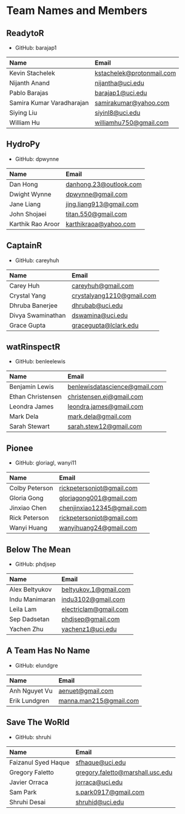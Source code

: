 # Team Names and Members

## ReadytoR

* GitHub: barajap1

| Name | Email |
| :--  | :--   |
| Kevin Stachelek | kstachelek@protonmail.com |
| Nijanth Anand | nijantha@uci.edu |
| Pablo Barajas | barajap1@uci.edu |
| Samira Kumar Varadharajan | samirakumar@yahoo.com |
| Siying Liu | siyinl8@uci.edu |
| William Hu | williamhu750@gmail.com |

## HydroPy

* GitHub: dpwynne

| Name | Email |
| :--  | :--   |
| Dan Hong | danhong.23@outlook.com |
| Dwight Wynne | dpwynne@gmail.com |
| Jane Liang | jing.liang913@gmail.com |
| John Shojaei | titan.550@gmail.com |
| Karthik Rao Aroor | karthikraoa@yahoo.com |

## CaptainR

* GitHub: careyhuh

| Name | Email |
| :--  | :--   |
| Carey Huh | careyhuh@gmail.com |
| Crystal Yang | crystalyang1210@gmail.com |
| Dhruba Banerjee | dhrubab@uci.edu |
| Divya Swaminathan | dswamina@uci.edu |
| Grace Gupta | gracegupta@lclark.edu | 

## watRinspectR

* GitHub: benleelewis

| Name | Email |
| :--  | :--   |
| Benjamin Lewis | benlewisdatascience@gmail.com | 
| Ethan Christensen | christensen.ej@gmail.com |
| Leondra James | leondra.james@gmail.com |
| Mark Dela | mark.dela@gmail.com |
| Sarah Stewart | sarah.stew12@gmail.com |

## Pionee

* GitHub: gloriagl, wanyi11

| Name | Email |
| :--  | :--   |
| Colby Peterson | rickpetersoniot@gmail.com |
| Gloria Gong | gloriagong001@gmail.com |
| Jinxiao Chen | chenjinxiao12345@gmail.com |
| Rick Peterson | rickpetersoniot@gmail.com |
| Wanyi Huang | wanyihuang24@gmail.com |

## Below The Mean

* GitHub: phdjsep

| Name | Email |
| :--  | :--   |
| Alex Beltyukov | beltyukov.1@gmail.com |
| Indu Manimaran | indu3102@gmail.com |
| Leila Lam | electriclam@gmail.com |
| Sep Dadsetan | phdjsep@gmail.com |
| Yachen Zhu | yachenz1@uci.edu |

## A Team Has No Name

* GitHub: elundgre

| Name | Email |
| :--  | :--   |
| Anh Nguyet Vu | aenuet@gmail.com |
| Erik Lundgren | manna.man215@gmail.com |

## Save The WoRld

* GitHub: shruhi

| Name | Email |
| :--  | :--   |
| Faizanul Syed Haque | sfhaque@uci.edu |
| Gregory Faletto | gregory.faletto@marshall.usc.edu |
| Javier Orraca | jorraca@uci.edu |
| Sam Park | s.park0917@gmail.com |
| Shruhi Desai | shruhid@uci.edu |
